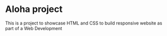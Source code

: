 # Aloha project
This is a project to showcase HTML and CSS to build responsive website as part of a Web Development